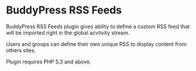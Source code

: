 BuddyPress RSS Feeds
====================

BuddyPress RSS Feeds plugin gives ability to define a custom RSS feed that will be imported right in the global acvtivity stream.

Users and groups can define their own unique RSS to display content from others sites.

Plugin requires PHP 5.3 and above.
